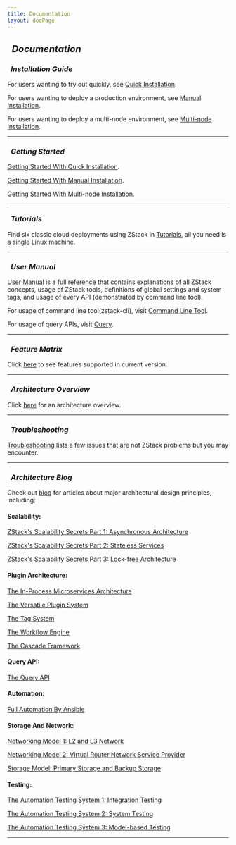 ```yaml
---
title: Documentation
layout: docPage
---
```


<h2>
<i class="fa fa-university">&nbsp; Documentation</i>
</h2>

<h3><i class="fa fa-cogs">&nbsp; Installation Guide</i></h3>

For users wanting to try out quickly, see [Quick Installation](../installation/index.html).

For users wanting to deploy a production environment, see [Manual Installation](../installation/manual.html).

For users wanting to deploy a multi-node environment, see [Multi-node Installation](../installation/multi-node.html).

<hr>

<h3><i class="fa fa-book">&nbsp; Getting Started</i></h3>

[Getting Started With Quick Installation](getstart-quick.html).

[Getting Started With Manual Installation](getstart-manual.html).

[Getting Started With Multi-node Installation](getstart-multi.html).

<hr>

<h3><i class="fa fa-archive">&nbsp; Tutorials</i></h3>

Find six classic cloud deployments using ZStack in [Tutorials](../tutorials), all you need is a single Linux machine.

<hr>

<h3><i class="fa fa-user">&nbsp; User Manual</i></h3>

[User Manual](http://zstackdoc.readthedocs.org/en/latest/) is a full reference that contains explanations of all ZStack concepts,
usage of ZStack tools, definitions of global settings and system tags, and usage of every API (demonstrated by command line tool).

For usage of command line tool(zstack-cli), visit [Command Line Tool](http://zstackdoc.readthedocs.org/en/latest/userManual/cli.html).

For usage of query APIs, visit [Query](http://zstackdoc.readthedocs.org/en/latest/userManual/query.html).

<hr>

<h3><i class="fa fa-building-o">&nbsp; Feature Matrix</i></h3>

Click [here](features-matrix.html) to see features supported in current version.

<hr>

<h3><i class="fa fa-cube">&nbsp; Architecture Overview</i></h3>

Click [here](https://docs.google.com/presentation/d/1mslQwl373-pZKuzZEbIIPd1mHG2ythI3RoyCVKRSeS8/edit?usp=sharing) for an architecture overview.

<hr>

<h3><i class="fa fa-exclamation-triangle">&nbsp; Troubleshooting</i></h3>

[Troubleshooting](troubles/index.html) lists a few issues that are not ZStack problems but you may encounter.

<hr>

<h3><i class="fa fa-pencil">&nbsp; Architecture Blog</i></h3>

Check out [blog](../blog/) for articles about major architectural design principles, including:

#### Scalability:

[ZStack's Scalability Secrets Part 1: Asynchronous Architecture](../blog/asynchronous-architecture.html)

[ZStack's Scalability Secrets Part 2: Stateless Services](../blog/stateless-clustering.html)

[ZStack's Scalability Secrets Part 3: Lock-free Architecture](../blog/lock-free.html)

#### Plugin Architecture:

[The In-Process Microservices Architecture](../blog/microservices.html)

[The Versatile Plugin System](../blog/plugin.html)

[The Tag System](../blog/tag.html)

[The Workflow Engine](../blog/workflow.html)

[The Cascade Framework](../blog/cascade.html)

#### Query API:

[The Query API](../blog/query.html)

#### Automation:

[Full Automation By Ansible](../blog/ansible.html)

#### Storage And Network:

[Networking Model 1: L2 and L3 Network](../blog/network-l2.html)

[Networking Model 2: Virtual Router Network Service Provider](../blog/virtual-router.html)

[Storage Model: Primary Storage and Backup Storage](../blog/storage.html)

#### Testing:

[The Automation Testing System 1: Integration Testing](../blog/integration-testing.html)

[The Automation Testing System 2: System Testing](../blog/system-testing.html)

[The Automation Testing System 3: Model-based Testing](../blog/model-based-testing.html)

<hr>


